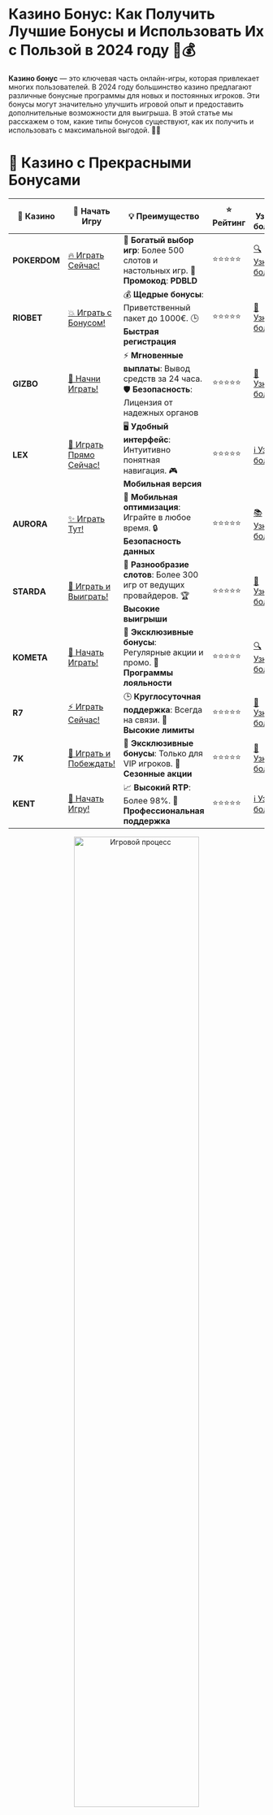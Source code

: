 # **Казино Бонус: Как Получить Лучшие Бонусы и Использовать Их с Пользой в 2024 году 🎉💰**

**Казино бонус** — это ключевая часть онлайн-игры, которая привлекает многих пользователей. В 2024 году большинство казино предлагают различные бонусные программы для новых и постоянных игроков. Эти бонусы могут значительно улучшить игровой опыт и предоставить дополнительные возможности для выигрыша. В этой статье мы расскажем о том, какие типы бонусов существуют, как их получить и использовать с максимальной выгодой. 🎰💸

# 🌟 Казино с Прекрасными Бонусами

| 🎲 **Казино** | 🔗 **Начать Игру** | 💡 **Преимущество** | ⭐ **Рейтинг** | 🔗 **Узнать больше** | 🆕 **Новая информация** |
|--------------|---------------------|---------------------|----------------|----------------------|-------------------------|
| **POKERDOM**  | [🔥 Играть Сейчас!](https://brandplay.link/4k77v2yx) | 🎉 **Богатый выбор игр**: Более 500 слотов и настольных игр. 🎁 **Промокод**: **PDBLD** | ⭐⭐⭐⭐⭐ | [🔍 Узнать больше](https://brandplay.link/4k77v2yx) | 🏆 **Победители турниров** получают эксклюзивные подарки! |
| **RIOBET**    | [💥 Играть с Бонусом!](https://brandplay.link/7xBLTPyj) | 💰 **Щедрые бонусы**: Приветственный пакет до 1000€. 🕒 **Быстрая регистрация** | ⭐⭐⭐⭐⭐ | [📖 Узнать больше](https://brandplay.link/7xBLTPyj) | 💬 **Поддержка 24/7** для комфортной игры в любое время! |
| **GIZBO**     | [🚀 Начни Играть!](https://brandplay.link/bprXw4YV) | ⚡ **Мгновенные выплаты**: Вывод средств за 24 часа. 🛡️ **Безопасность**: Лицензия от надежных органов | ⭐⭐⭐⭐⭐ | [📝 Узнать больше](https://brandplay.link/bprXw4YV) | 🔒 **SSL-шифрование** для максимальной безопасности данных игроков. |
| **LEX**       | [💎 Играть Прямо Сейчас!](https://brandplay.link/zW4hdDFV) | 🖥️ **Удобный интерфейс**: Интуитивно понятная навигация. 🎮 **Мобильная версия** | ⭐⭐⭐⭐⭐ | [ℹ️ Узнать больше](https://brandplay.link/zW4hdDFV) | 📱 **Поддержка всех мобильных устройств** для удобства игры в любом месте. |
| **AURORA**    | [✨ Играть Тут!](https://10trafic-stat2.com/click/668546556bcc6313411604bd/6766/13032/subaccount) | 📱 **Мобильная оптимизация**: Играйте в любое время. 🔒 **Безопасность данных** | ⭐⭐⭐⭐⭐ | [📚 Узнать больше](https://10trafic-stat2.com/click/668546556bcc6313411604bd/6766/13032/subaccount) | 🌍 **Международная лицензия** на деятельность в разных странах. |
| **STARDА**    | [🎉 Играть и Выиграть!](https://brandplay.link/fB7xwRFL) | 🎰 **Разнообразие слотов**: Более 300 игр от ведущих провайдеров. 🏆 **Высокие выигрыши** | ⭐⭐⭐⭐⭐ | [🔎 Узнать больше](https://brandplay.link/fB7xwRFL) | 🎉 **Ежемесячные турниры** с крупными призами! |
| **KOMETA**    | [🎁 Начать Играть!](https://brandplay.link/8ZymQJV8) | 🎁 **Эксклюзивные бонусы**: Регулярные акции и промо. 🔄 **Программы лояльности** | ⭐⭐⭐⭐⭐ | [🔍 Узнать больше](https://brandplay.link/8ZymQJV8) | 🌟 **Персонализированные предложения** для долгосрочных игроков. |
| **R7**        | [⚡ Играть Сейчас!](https://brandplay.link/bMd3Yjsw) | 🕒 **Круглосуточная поддержка**: Всегда на связи. 💸 **Высокие лимиты** | ⭐⭐⭐⭐⭐ | [📖 Узнать больше](https://brandplay.link/bMd3Yjsw) | 🎯 **Рейтинг игроков** для лучших участников. |
| **7K**        | [🎯 Играть и Побеждать!](https://brandplay.link/BvQyFShp) | 🌟 **Эксклюзивные бонусы**: Только для VIP игроков. 🎉 **Сезонные акции** | ⭐⭐⭐⭐⭐ | [📝 Узнать больше](https://brandplay.link/BvQyFShp) | 🥇 **Особые привилегии** для постоянных игроков. |
| **KENT**      | [🔑 Начать Игру!](https://brandplay.link/Fv2WP3js) | 📈 **Высокий RTP**: Более 98%. 💼 **Профессиональная поддержка** | ⭐⭐⭐⭐⭐ | [ℹ️ Узнать больше](https://brandplay.link/Fv2WP3js) | 💬 **Поддержка на нескольких языках** для удобства игроков. |

<div align="center"> <img src="https://i.pinimg.com/originals/1d/b3/25/1db325483acbe642c6d4e6fdd73a4988.gif" alt="Игровой процесс" width="70%"> </div>
---

# 🚀 Быстрые Выигрыши и Поддержка

| 🎲 **Казино** | 🔗 **Начать Игру** | 💡 **Преимущество** | ⭐ **Рейтинг** | 🔗 **Узнать больше** | 🆕 **Новая информация** |
|--------------|---------------------|---------------------|----------------|----------------------|-------------------------|
| **GAMA**      | [🎯 Играть Прямо Сейчас!](https://brandplay.link/j6NMKsDz) | 🔍 **Интуитивный интерфейс**: Легкость использования. 🏅 **Престижные турниры** | ⭐⭐⭐⭐☆ | [🔎 Узнать больше](https://brandplay.link/j6NMKsDz) | 🏆 **Турниры с большими призами** каждый месяц. |
| **ONION**     | [💥 Играть и Выигрывать!](https://brandplay.link/zBGRVpQ9) | 🤑 **Низкие ставки**: Идеально для начинающих. 🔄 **Быстрые выводы** | ⭐⭐⭐⭐☆ | [🔍 Узнать больше](https://brandplay.link/zBGRVpQ9) | 🎮 **Казино для новичков** с простыми правилами. |
| **ЧЕМПИОН**   | [🏅 Играть в Турнире!](https://temon-gter.cfd/go/lRq?p80412p304504pcc44t17455) | 🏅 **Лояльная программа**: Награды за активность. 🎁 **Ежемесячные бонусы** | ⭐⭐⭐⭐☆ | [📖 Узнать больше](https://temon-gter.cfd/go/lRq?p80412p304504pcc44t17455) | 🥇 **Турниры и лояльность** — каждый шаг вознаграждается. |
| **VAVADA**    | [🚀 Играть Без Ожидания!](https://vavadapartner.pro/?promo=ea5c9275-6854-4505-94fc-95ab18221945-linkb2) | 🚀 **Быстрая регистрация**: Начните играть мгновенно. 🔐 **Безопасные транзакции** | ⭐⭐⭐⭐☆ | [📝 Узнать больше](https://vavadapartner.pro/?promo=ea5c9275-6854-4505-94fc-95ab18221945-linkb2) | 🏆 **Программа для новых игроков** с бонусами за регистрацию. |
| **FRIENDS**   | [🎉 Играть и Развлекаться!](https://gofriends.mba/linkb2) | 🤝 **Социальные игры**: Играйте с друзьями. 🌐 **Мультиплатформенность** | ⭐⭐⭐⭐☆ | [ℹ️ Узнать больше](https://gofriends.mba/linkb2) | 🎮 **Играйте с друзьями** и зарабатывайте бонусы за совместные действия. |
| **1WIN**      | [⚡ Играть и Выигрывать!](https://brandplay.link/smXVpBbG) | 🏆 **Спортивные ставки**: Широкий выбор видов спорта. 💵 **Высокие коэффициенты** | ⭐⭐⭐⭐☆ | [📚 Узнать больше](https://brandplay.link/smXVpBbG) | ⚽ **Бонусы на спортивные ставки** для активных игроков. |
| **DRIP**      | [💥 Играть Сразу!](https://drp-ircp01.com/c07e6a3db) | 🌐 **Инновационные игры**: Новейшие игровые технологии. 🛡️ **Высокая безопасность** | ⭐⭐⭐⭐☆ | [🔎 Узнать больше](https://drp-ircp01.com/c07e6a3db) | 🔧 **Инновационные функции** для удобства игры. |
| **JOYCASINO** | [🎰 Играть И Побеждать!](https://rpc30.call2me.pro/?/ru/registration?apkpop=0&partner=p24970p3291217pc98f) | 🎁 **Приятные бонусы**: Ежедневные акции и подарки. 🕹️ **Разнообразие игр** | ⭐⭐⭐⭐☆ | [🔍 Узнать больше](https://rpc30.call2me.pro/?/ru/registration?apkpop=0&partner=p24970p3291217pc98f) | 🎉 **Щедрые фриспины** для новых игроков. |
| **PLAYFORTUNA** | [🔥 Играть С Бонусом!](https://fortunapromo.net/alt/playfortuna/registration?0dc4a9362a71feb7e3f165fb8e766f70) | 🎉 **Регулярные акции**: Бонусы, фриспины и многое другое. 🏅 **Турниры** | ⭐⭐⭐⭐☆ | [📚 Узнать больше](https://fortunapromo.net/alt/playfortuna/registration?0dc4a9362a71feb7e3f165fb8e766f70) | 🎯 **Выгодные предложения** на популярные игры. |
| **SYKAA**     | [💸 Играть Сейчас!](https://s-two-way.com/?source=linkb2&pid=30697) | 💸 **Доступные ставки**: Идеально для новичков. 🎁 **Щедрые бонусы** | ⭐⭐⭐⭐☆ | [🔍 Узнать больше](https://s-two-way.com/?source=linkb2&pid=30697) | 💥 **Акции с большими бонусами** для новичков и опытных игроков. |

<div align="center"> <img src="https://schaeffers-cdn.s3.amazonaws.com/images/default-source/schaeffers-cdn-images/default-images/sectors/bigstock-casino-gambling-concept-with-f-369012793.jpg?sfvrsn=493ad806_4" alt="Игровой процесс" width="70%"> </div>
---

# 💸 Казино с Привлекательными Программами Лояльности

| 🎲 **Казино** | 🔗 **Начать Игру** | 💡 **Преимущество** | ⭐ **Рейтинг** | 🔗 **Узнать больше** | 🆕 **Новая информация** |
|--------------|---------------------|---------------------|----------------|----------------------|-------------------------|
| **KOMETA**    | [🎯 Начни Играть!](https://brandplay.link/8ZymQJV8) | 🎁 **Эксклюзивные бонусы**: Регулярные акции и промо. 🔄 **Программы лояльности** | ⭐⭐⭐⭐⭐ | [🔍 Узнать больше](https://brandplay.link/8ZymQJV8) | 🌟 **Персонализированные предложения** для долгосрочных игроков. |
| **1Xslots**   | [🏅 Играть Прямо Сейчас!](https://brandplay.link/hSB1khtr) | 🎉 **Множество акций**: Еженедельные бонусы и турниры. 🛡️ **Безопасность** | ⭐⭐⭐⭐⭐ | [📚 Узнать больше](https://brandplay.link/hSB1khtr) | 🏅 **Награды за активность**: участники программы лояльности получают специальные привилегии. |
| **R7**        | [🚀 Играть Сейчас!](https://brandplay.link/bMd3Yjsw) | 🕒 **Круглосуточная поддержка**: Всегда на связи. 💸 **Высокие лимиты** | ⭐⭐⭐⭐⭐ | [📖 Узнать больше](https://brandplay.link/bMd3Yjsw) | 💬 **VIP-поддержка** для постоянных игроков с приоритетом. |

<div align="center"> <img src="https://i.pinimg.com/originals/1d/b3/25/1db325483acbe642c6d4e6fdd73a4988.gif" alt="Игровой процесс" width="70%"> </div>
---

## Что Такое Казино Бонус? 🤔💡

**Казино бонус** — это различные формы бесплатных средств или предложений, которые онлайн-казино предоставляют своим пользователям для стимулирования их активности. Бонусы могут быть предоставлены за регистрацию, депозиты, участие в акциях и других действиях.

### Типы Казино Бонусов

1. **Приветственный бонус** — Это бонус, который получают новые игроки после регистрации в казино. Он может включать бонусные деньги и/или фриспины (бесплатные вращения на слотах).
2. **Бонус на депозит** — Казино предоставляет бонус в виде определенной суммы, которая добавляется к вашему депозиту. Это может быть процент от суммы депозита (например, 100% на первый депозит).
3. **Бесплатные спины (фриспины)** — Бесплатные вращения на слотах, которые позволяют игрокам попробовать выиграть, не тратя собственные деньги.
4. **Бонус без депозита** — Это бонус, который игроки могут получить без необходимости вносить депозит. Чаще всего это бесплатные спины или небольшие суммы денег для начала игры.
5. **Кэшбэк бонусы** — Возврат части проигранных средств игроку, обычно в процентах от общей суммы потерь за определенный период.
6. **Бонус за лояльность** — Это бонусы, которые дают игрокам за их постоянную активность в казино, такие как участие в программе лояльности или достижение определенных уровней.

## Как Получить Казино Бонус? 🤑🎯

Получение бонуса в онлайн-казино обычно требует выполнения нескольких простых шагов:

### 1. **Регистрация** 📝
Для получения большинства бонусов, например, приветственного, необходимо пройти процедуру регистрации на сайте казино. Это первый шаг к получению бонусных средств и бесплатных спинов.

### 2. **Внесение депозита** 💳
Для бонусов на депозит обычно требуется внести определенную сумму денег. Например, вам могут предложить 100% бонус на первый депозит, если вы внесете $100 — казино добавит еще $100 в виде бонусных средств.

### 3. **Ввод промокода** 🎟️
Некоторые казино предлагают бонусы по промокодам. Если вы нашли промокод, просто введите его при регистрации или в процессе депозита, чтобы активировать бонус.

### 4. **Выполнение условий** ⚖️
Важный аспект при получении бонуса — выполнение условий отыгрыша. Бонусы часто требуют отыгрыша (например, поставить сумму бонуса 30 раз на различных играх), прежде чем их можно будет вывести.

## Популярные Онлайн Казино с Щедрыми Бонусами в 2024 году 💥🎰

В 2024 году многие онлайн-казино предлагают отличные бонусы для своих игроков. Вот несколько казино, которые предоставляют привлекательные бонусные предложения:

### 1. **Pokerdom** 🎲💰
- **Типы бонусов**: Приветственные бонусы, бонусы на депозит, фриспины
- **Описание**: **Pokerdom** предлагает новые бонусы для новичков, включая бонусы на первый депозит и бесплатные спины. Программа лояльности также позволяет игрокам получать дополнительные бонусы по мере игры.

### 2. **Riobet** 💎🔥
- **Типы бонусов**: Приветственный бонус, фриспины, бонусы за лояльность
- **Описание**: В **Riobet** игроки могут получить различные бонусы, включая щедрые бонусы за регистрацию, бонусы на депозит и фриспины на популярных слотах.

### 3. **Gizbo** 🎰💥
- **Типы бонусов**: Бонусы на депозит, бесплатные фриспины, кэшбэк
- **Описание**: **Gizbo** предлагает разнообразные бонусы для своих игроков, включая бонусы на депозит, фриспины и кэшбэк бонусы для постоянных клиентов.

### 4. **LEX** 🌟🎉
- **Типы бонусов**: Приветственные бонусы, фриспины
- **Описание**: **LEX** предлагает новичкам заманчивые бонусы за регистрацию, включая фриспины и бонусные деньги, которые можно использовать на популярных слотах.

### 5. **Aurora** 💎🎰
- **Типы бонусов**: Бонусы на депозит, фриспины, кэшбэк
- **Описание**: В **Aurora** также предлагаются бонусы на депозиты, а также различные акции с бесплатными вращениями и кэшбэками.

### 6. **Starda** 🃏💸
- **Типы бонусов**: Приветственный бонус, фриспины, бонусы за лояльность
- **Описание**: **Starda** привлекает игроков щедрыми приветственными бонусами и фриспинами, которые предоставляются сразу после регистрации.

### 7. **Kometa** 🌠💰
- **Типы бонусов**: Бонусы на депозит, фриспины
- **Описание**: В **Kometa** игроки могут получить бонусы на депозит и бесплатные вращения, которые отлично подходят для старта игры.

## Как Использовать Казино Бонусы с Максимальной Выгодой? 💡🎯

Чтобы получить максимальную выгоду от казино бонусов, следуйте нескольким простым советам:

### 1. **Изучите Условия Отыгрыша** 📜
Перед тем как принять бонус, обязательно ознакомьтесь с условиями отыгрыша. Обычно бонусы нужно отыграть (ставить на игры) несколько раз до того, как вы сможете вывести свои выигрыши.

### 2. **Выбирайте Подходящие Игры** 🎲
Убедитесь, что вы используете бонусы на те игры, которые разрешены для отыгрыша. Например, фриспины могут быть использованы только на определенных слотах.

### 3. **Не Превышайте Лимиты** 🚫
Обратите внимание на максимальные лимиты выигрыша с бонусов. Некоторые казино устанавливают ограничения на сумму, которую можно вывести с бонусных средств.

### 4. **Используйте Промокоды** 🎟️
Если казино предлагает промокоды для бонусов, обязательно используйте их при регистрации или внесении депозита, чтобы не пропустить дополнительные предложения.

### 5. **Участвуйте в Программах Лояльности** 💎
Многие казино предлагают бонусы за лояльность, которые могут включать дополнительные фриспины, кэшбэки или даже эксклюзивные бонусы для постоянных игроков.

## Важные Моменты, Которые Стоит Учесть при Получении Казино Бонусов ⚠️💡

1. **Ограничения по времени**: Многие бонусы имеют срок действия, поэтому важно использовать их до истечения срока.
2. **Типы игр**: Некоторые бонусы можно использовать только на определенные игры. Убедитесь, что вы играете в разрешенные игры для отыгрыша бонуса.
3. **Минимальные депозиты**: Для получения некоторых бонусов необходимо внести минимальную сумму на счет.
4. **Максимальные выигрыши**: Некоторые бонусы имеют ограничения на сумму, которую можно вывести. Например, выигрыш от бонуса может быть ограничен $1000.

## Заключение 🎉💰

**Казино бонусы** — это отличная возможность для игроков увеличить свои шансы на выигрыш и улучшить игровой процесс. В 2024 году онлайн-казино предлагают множество разнообразных бонусов, от приветственных предложений до эксклюзивных бонусов за лояльность. Важно внимательно изучать условия бонусов, чтобы использовать их с максимальной выгодой. Получайте бонусы, играйте ответственно и пусть удача будет на вашей стороне! 🍀🎰

---
*Играйте ответственно. Казино предназначено для лиц старше 18 лет. Помните о рисках, связанных с азартными играми, и играйте с умом.* 
